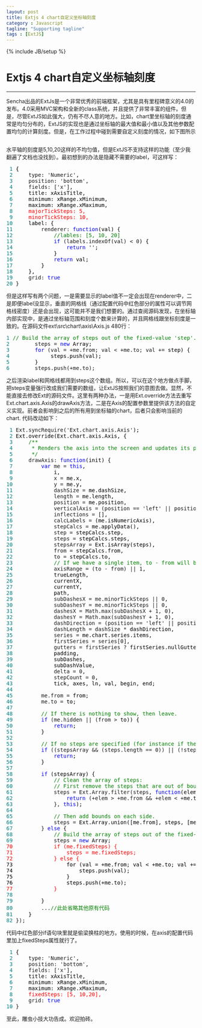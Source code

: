 ```yaml
---
layout: post
title: Extjs 4 chart自定义坐标轴刻度
category : Javascript
tagline: "Supporting tagline"
tags : [ExtJS]
---
```

{% include JB/setup %}
# Extjs 4 chart自定义坐标轴刻度
---
<p>Sencha出品的ExtJs是一个非常优秀的前端框架，尤其是具有里程碑意义的4.0的发布。4.0采用MVC架构和全新的class系统，并且提供了非常丰富的组件。但是，尽管ExtJS如此强大，仍有不尽人意的地方。比如，chart里坐标轴的刻度通常是均匀分布的，ExtJS的实现也是通过坐标轴的最大值和最小值以及其他参数配置均匀的计算刻度。但是，在工作过程中碰到需要自定义刻度的情况，如下图所示</p>
<!--break-->
<p><img style="display: block; margin-left: auto; margin-right: auto;" src="http://images.cnitblog.com/i/121167/201406/031012390521791.jpg" alt="" /></p>
<p>水平轴的刻度是5,10,20这样的不均匀值，但是ExtJS不支持这样的功能（至少我翻遍了文档也没找到）。最初想到的办法是隐藏不需要的label，可这样写：</p>
<div class="cnblogs_code">
<pre><span style="color: #008080;"> 1</span> <span style="color: #000000;">{
</span><span style="color: #008080;"> 2</span>     type: 'Numeric'<span style="color: #000000;">,
</span><span style="color: #008080;"> 3</span>     position: 'bottom'<span style="color: #000000;">,
</span><span style="color: #008080;"> 4</span>     fields: ['x'<span style="color: #000000;">],
</span><span style="color: #008080;"> 5</span> <span style="color: #000000;">    title: xAxisTitle,
</span><span style="color: #008080;"> 6</span> <span style="color: #000000;">    minimum: xRange.xMinimum,
</span><span style="color: #008080;"> 7</span> <span style="color: #000000;">    maximum: xRange.xMaximum,
</span><span style="color: #008080;"> 8</span>     <span style="color: #ff0000;">majorTickSteps: 5,
</span><span style="color: #008080;"> 9</span>     <span style="color: #ff0000;">minorTickSteps: 10,
</span><span style="color: #008080;">10</span> <span style="color: #000000;">    label: {
</span><span style="color: #008080;">11</span>         renderer: <span style="color: #0000ff;">function</span><span style="color: #000000;">(val) {
</span><span style="color: #008080;">12</span>             <span style="color: #008000;">//</span><span style="color: #008000;">lables: [5, 10, 20]</span>
<span style="color: #008080;">13</span>             <span style="color: #0000ff;">if</span> (labels.indexOf(val) &lt; 0<span style="color: #000000;">) {
</span><span style="color: #008080;">14</span>                 <span style="color: #0000ff;">return</span> ''<span style="color: #000000;">;
</span><span style="color: #008080;">15</span> <span style="color: #000000;">            }
</span><span style="color: #008080;">16</span>             <span style="color: #0000ff;">return</span><span style="color: #000000;"> val;
</span><span style="color: #008080;">17</span> <span style="color: #000000;">        }
</span><span style="color: #008080;">18</span> <span style="color: #000000;">    },
</span><span style="color: #008080;">19</span>     grid: <span style="color: #0000ff;">true</span>
<span style="color: #008080;">20</span> }</pre>
</div>
<p>但是这样写有两个问题，一是需要显示的label值不一定会出现在renderer中，二是即便label没显示，垂直的网格线（通过配置代码中红色部分的属性可以调节网格线密度）还是会出现，这可能并不是我们想要的。通过查阅源码发现，在坐标轴内部实现中，是通过坐标轴范围和刻度个数来计算的，并且网格线跟坐标刻度是一致的。在源码文件ext\src\chart\axis\Axis.js 480行：</p>
<div class="cnblogs_code">
<pre><span style="color: #008080;">1</span> <span style="color: #008000;">//</span><span style="color: #008000;"> Build the array of steps out of the fixed-value 'step'.</span>
<span style="color: #008080;">2</span>        steps = <span style="color: #0000ff;">new</span><span style="color: #000000;"> Array;
</span><span style="color: #008080;">3</span>        <span style="color: #0000ff;">for</span> (val = +me.from; val &lt; +me.to; val +=<span style="color: #000000;"> step) {
</span><span style="color: #008080;">4</span> <span style="color: #000000;">            steps.push(val);
</span><span style="color: #008080;">5</span> <span style="color: #000000;">       }
</span><span style="color: #008080;">6</span>        steps.push(+me.to);</pre>
</div>
<p>之后渲染label和网格线都用到steps这个数组。所以，可以在这个地方做点手脚，把steps变量强行改成我们需要的数组，让ExtJS按照我们的意图去做。显然，不能直接去修改Ext的源码文件。这里有两种办法，一是用Ext.override方法去重写Ext.chart.axis.Axis的drawAxis方法，二是在Axis的配置参数里提供该方法的自定义实现。前者会影响到之后的所有用到坐标轴的chart，后者只会影响当前的chart. 代码改动如下：</p>
<div class="cnblogs_code">
<pre><span style="color: #008080;"> 1</span> Ext.syncRequire('Ext.chart.axis.Axis'<span style="color: #000000;">);
</span><span style="color: #008080;"> 2</span> <span style="color: #000000;">Ext.override(Ext.chart.axis.Axis, {
</span><span style="color: #008080;"> 3</span>     <span style="color: #008000;">/*</span><span style="color: #008000;">*
</span><span style="color: #008080;"> 4</span> <span style="color: #008000;">     * Renders the axis into the screen and updates its position.
</span><span style="color: #008080;"> 5</span>      <span style="color: #008000;">*/</span>
<span style="color: #008080;"> 6</span>     drawAxis: <span style="color: #0000ff;">function</span><span style="color: #000000;">(init) {
</span><span style="color: #008080;"> 7</span>         <span style="color: #0000ff;">var</span> me = <span style="color: #0000ff;">this</span><span style="color: #000000;">,
</span><span style="color: #008080;"> 8</span> <span style="color: #000000;">            i,
</span><span style="color: #008080;"> 9</span>             x =<span style="color: #000000;"> me.x,
</span><span style="color: #008080;">10</span>             y =<span style="color: #000000;"> me.y,
</span><span style="color: #008080;">11</span>             dashSize =<span style="color: #000000;"> me.dashSize,
</span><span style="color: #008080;">12</span>             length =<span style="color: #000000;"> me.length,
</span><span style="color: #008080;">13</span>             position =<span style="color: #000000;"> me.position,
</span><span style="color: #008080;">14</span>             verticalAxis = (position == 'left' || position == 'right'<span style="color: #000000;">),
</span><span style="color: #008080;">15</span>             inflections =<span style="color: #000000;"> [],
</span><span style="color: #008080;">16</span>             calcLabels =<span style="color: #000000;"> (me.isNumericAxis),
</span><span style="color: #008080;">17</span>             stepCalcs =<span style="color: #000000;"> me.applyData(),
</span><span style="color: #008080;">18</span>             step =<span style="color: #000000;"> stepCalcs.step,
</span><span style="color: #008080;">19</span>             steps =<span style="color: #000000;"> stepCalcs.steps,
</span><span style="color: #008080;">20</span>             stepsArray =<span style="color: #000000;"> Ext.isArray(steps),
</span><span style="color: #008080;">21</span>             from =<span style="color: #000000;"> stepCalcs.from,
</span><span style="color: #008080;">22</span>             to =<span style="color: #000000;"> stepCalcs.to,
</span><span style="color: #008080;">23</span>             <span style="color: #008000;">//</span><span style="color: #008000;"> If we have a single item, to - from will be 0.</span>
<span style="color: #008080;">24</span>             axisRange = (to - from) || 1<span style="color: #000000;">,
</span><span style="color: #008080;">25</span> <span style="color: #000000;">            trueLength,
</span><span style="color: #008080;">26</span> <span style="color: #000000;">            currentX,
</span><span style="color: #008080;">27</span> <span style="color: #000000;">            currentY,
</span><span style="color: #008080;">28</span> <span style="color: #000000;">            path,
</span><span style="color: #008080;">29</span>             subDashesX = me.minorTickSteps || 0<span style="color: #000000;">,
</span><span style="color: #008080;">30</span>             subDashesY = me.minorTickSteps || 0<span style="color: #000000;">,
</span><span style="color: #008080;">31</span>             dashesX = Math.max(subDashesX + 1, 0<span style="color: #000000;">),
</span><span style="color: #008080;">32</span>             dashesY = Math.max(subDashesY + 1, 0<span style="color: #000000;">),
</span><span style="color: #008080;">33</span>             dashDirection = (position == 'left' || position == 'top' ? -1 : 1<span style="color: #000000;">),
</span><span style="color: #008080;">34</span>             dashLength = dashSize *<span style="color: #000000;"> dashDirection,
</span><span style="color: #008080;">35</span>             series =<span style="color: #000000;"> me.chart.series.items,
</span><span style="color: #008080;">36</span>             firstSeries = series[0<span style="color: #000000;">],
</span><span style="color: #008080;">37</span>             gutters = firstSeries ?<span style="color: #000000;"> firstSeries.nullGutters : me.nullGutters,
</span><span style="color: #008080;">38</span> <span style="color: #000000;">            padding,
</span><span style="color: #008080;">39</span> <span style="color: #000000;">            subDashes,
</span><span style="color: #008080;">40</span> <span style="color: #000000;">            subDashValue,
</span><span style="color: #008080;">41</span>             delta = 0<span style="color: #000000;">,
</span><span style="color: #008080;">42</span>             stepCount = 0<span style="color: #000000;">,
</span><span style="color: #008080;">43</span> <span style="color: #000000;">            tick, axes, ln, val, begin, end;
</span><span style="color: #008080;">44</span> 
<span style="color: #008080;">45</span>         me.from =<span style="color: #000000;"> from;
</span><span style="color: #008080;">46</span>         me.to =<span style="color: #000000;"> to;
</span><span style="color: #008080;">47</span> 
<span style="color: #008080;">48</span>         <span style="color: #008000;">//</span><span style="color: #008000;"> If there is nothing to show, then leave. </span>
<span style="color: #008080;">49</span>         <span style="color: #0000ff;">if</span> (me.hidden || (from &gt;<span style="color: #000000;"> to)) {
</span><span style="color: #008080;">50</span>             <span style="color: #0000ff;">return</span><span style="color: #000000;">;
</span><span style="color: #008080;">51</span> <span style="color: #000000;">        }
</span><span style="color: #008080;">52</span> 
<span style="color: #008080;">53</span>         <span style="color: #008000;">//</span><span style="color: #008000;"> If no steps are specified (for instance if the store is empty), then leave.</span>
<span style="color: #008080;">54</span>         <span style="color: #0000ff;">if</span> ((stepsArray &amp;&amp; (steps.length == 0)) || (!stepsArray &amp;&amp;<span style="color: #000000;"> isNaN(step))) {
</span><span style="color: #008080;">55</span>             <span style="color: #0000ff;">return</span><span style="color: #000000;">;
</span><span style="color: #008080;">56</span> <span style="color: #000000;">        }
</span><span style="color: #008080;">57</span> 
<span style="color: #008080;">58</span>         <span style="color: #0000ff;">if</span><span style="color: #000000;"> (stepsArray) {
</span><span style="color: #008080;">59</span>             <span style="color: #008000;">//</span><span style="color: #008000;"> Clean the array of steps:</span>
<span style="color: #008080;">60</span>             <span style="color: #008000;">//</span><span style="color: #008000;"> First remove the steps that are out of bounds.</span>
<span style="color: #008080;">61</span>             steps = Ext.Array.filter(steps, <span style="color: #0000ff;">function</span><span style="color: #000000;">(elem, index, array) {
</span><span style="color: #008080;">62</span>                 <span style="color: #0000ff;">return</span> (+elem &gt; +me.from &amp;&amp; +elem &lt; +<span style="color: #000000;">me.to);
</span><span style="color: #008080;">63</span>             }, <span style="color: #0000ff;">this</span><span style="color: #000000;">);
</span><span style="color: #008080;">64</span> 
<span style="color: #008080;">65</span>             <span style="color: #008000;">//</span><span style="color: #008000;"> Then add bounds on each side.</span>
<span style="color: #008080;">66</span>             steps =<span style="color: #000000;"> Ext.Array.union([me.from], steps, [me.to]);
</span><span style="color: #008080;">67</span>         } <span style="color: #0000ff;">else</span><span style="color: #000000;"> {
</span><span style="color: #008080;">68</span>             <span style="color: #008000;">//</span><span style="color: #008000;"> Build the array of steps out of the fixed-value 'step'.</span>
<span style="color: #008080;">69</span>             steps = <span style="color: #0000ff;">new</span><span style="color: #000000;"> Array;
</span><span style="color: #ff0000;">70 </span>            <span style="color: #ff0000;">if (me.fixedSteps) {
71                 steps = me.fixedSteps;
72             } else {
<span style="color: #000000;">73</span>                 <span style="color: #000000;">for (val = +me.from; val &lt; +me.to; val += step) {
74                     steps.push(val);
75                 }
76                 steps.push(+me.to);</span>
77             }
</span><span style="color: #008080;">78</span> 
<span style="color: #008080;">79</span> <span style="color: #000000;">        }
</span><span style="color: #008080;">80</span>         ...<span style="color: #008000;">//</span><span style="color: #008000;">此处省略其他原有代码</span>
<span style="color: #008080;">81</span> <span style="color: #000000;">    }
</span><span style="color: #008080;">82</span> });</pre>
</div>
<p>代码中红色部分if语句块里就是偷梁换柱的地方。使用的时候，在axis的配置代码里加上fixedSteps属性就行了。</p>
<div class="cnblogs_code">
<pre><span style="color: #008080;"> 1</span> <span style="color: #000000;">{
</span><span style="color: #008080;"> 2</span>     type: 'Numeric'<span style="color: #000000;">,
</span><span style="color: #008080;"> 3</span>     position: 'bottom'<span style="color: #000000;">,
</span><span style="color: #008080;"> 4</span>     fields: ['x'<span style="color: #000000;">],
</span><span style="color: #008080;"> 5</span> <span style="color: #000000;">    title: xAxisTitle,
</span><span style="color: #008080;"> 6</span> <span style="color: #000000;">    minimum: xRange.xMinimum,
</span><span style="color: #008080;"> 7</span> <span style="color: #000000;">    maximum: xRange.xMaximum,
</span><span style="color: #008080;"> 8</span>     <span style="color: #ff0000;">fixedSteps: [5, 10,20],
</span><span style="color: #008080;"> 9</span>     grid: <span style="color: #0000ff;">true</span>
<span style="color: #008080;">10</span> }</pre>
</div>
<p>至此，雕虫小技大功告成。欢迎拍砖。</p>
